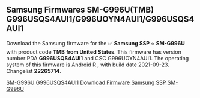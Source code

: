 <h2>Samsung Firmwares SM-G996U(TMB) G996USQS4AUI1/G996UOYN4AUI1/G996USQS4AUI1</h2>
Download the Samsung firmware for the ✅ <strong>Samsung SSP </strong> ⭐ <strong>SM-G996U</strong> with product code <strong>TMB</strong> <strong> from United States</strong>. This firmware has version number PDA <strong>G996USQS4AUI1</strong> and CSC G996UOYN4AUI1. The operating system of this firmware is Android R , with build date 2021-09-23. Changelist <strong>22265714</strong>.


[SM-G996U](https://samfirm.shop/samsung/model/SM-G996U)
[G996USQS4AUI1](https://samfirm.shop/samsung/pda/G996USQS4AUI1)
[Download Firmware Samsung SSP SM-G996U](https://samfirm.shop/samsung/firmware/459005)
